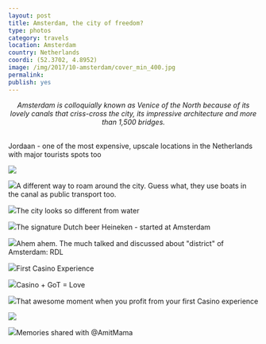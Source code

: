 ```yaml
---
layout: post
title: Amsterdam, the city of freedom?
type: photos
category: travels
location: Amsterdam
country: Netherlands
coordi: (52.3702, 4.8952)
image: /img/2017/10-amsterdam/cover_min_400.jpg
permalink: 
publish: yes
---
```

<!-- http://compressjpeg.com -->
<!-- http://compressimage.toolur.com/ 1024, 400-->
<center><i>
Amsterdam is colloquially known as Venice of the North because of its lovely canals that criss-cross the city, its impressive architecture and more than 1,500 bridges. 
</i></center>
<br>
<p class="center"><img src="{{site.baseurl}}/img/2017/10-amsterdam/cover_min.jpg" alt="">Jordaan -  one of the most expensive, upscale locations in the Netherlands with major tourists spots too</p>

<p class="center"><img src="{{site.baseurl}}/img/2017/10-amsterdam/2_min.jpg"></p>

<p class="center"><img src="{{site.baseurl}}/img/2017/10-amsterdam/4_min.jpg">A different way to roam around the city. Guess what, they use boats in the canal as public transport too.</p>

<p class="center"><img src="{{site.baseurl}}/img/2017/10-amsterdam/5_min.jpg">The city looks so different from water</p>

<p class="center"><img src="{{site.baseurl}}/img/2017/10-amsterdam/6_min.jpg">The signature Dutch beer Heineken - started at Amsterdam</p>

<p class="center"><img src="{{site.baseurl}}/img/2017/10-amsterdam/7_min.jpg">Ahem ahem. The much talked and discussed about "district" of Amsterdam: RDL</p>

<p class="center"><img src="{{site.baseurl}}/img/2017/10-amsterdam/8_0_min.jpg">First Casino Experience</p>

<p class="center"><img src="{{site.baseurl}}/img/2017/10-amsterdam/8_min.jpg">Casino + GoT = Love</p>

<p class="center"><img src="{{site.baseurl}}/img/2017/10-amsterdam/9_min.jpg">That awesome moment when you profit from your first Casino experience </p>

<p class="center"><img src="{{site.baseurl}}/img/2017/10-amsterdam/10_min.jpg"></p>

<p class="center"><img src="{{site.baseurl}}/img/2017/10-amsterdam/11_min.jpg">Memories shared with @AmitMama</p>
